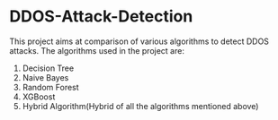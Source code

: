 # DDOS-Attack-Detection

This project aims at comparison of various algorithms to detect DDOS attacks.
The algorithms used in the project are:
1. Decision Tree
2. Naive Bayes
3. Random Forest
4. XGBoost
5. Hybrid Algorithm(Hybrid of all the algorithms mentioned above)
